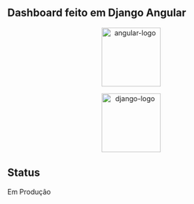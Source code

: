 ## Dashboard feito em Django Angular

<p align="center">
  <a href="https://angular.io/" target="_blank">
    <img src="https://raw.githubusercontent.com/angular/angular/main/aio/src/assets/images/logos/angular/angular.png" alt="angular-logo" width="120px" height="120px"/>
  </a>
</p>

<p align="center">
  <a href="https://www.djangoproject.com/" target="_blank">
    <img src="https://static.djangoproject.com/img/logos/django-logo-negative.svg" alt="django-logo" width="120px" height="120px"/>
  </a>
</p>

## Status
Em Produção
